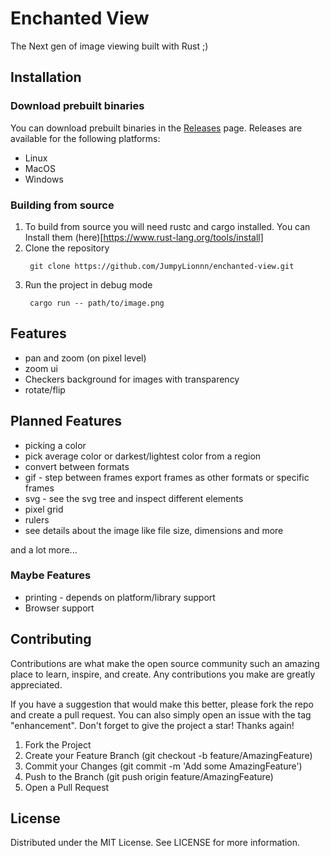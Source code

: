 # Enchanted View
The Next gen of image viewing built with Rust ;)

## Installation
### Download prebuilt binaries
You can download prebuilt binaries in the [Releases](https://github.com/JumpyLionnn/enchanted-view/releases/latest) page.
Releases are available for the following platforms:
- Linux
- MacOS
- Windows
### Building from source
1. To build from source you will need rustc and cargo installed. You can Install them (here)[https://www.rust-lang.org/tools/install]
2. Clone the repository
   ```
    git clone https://github.com/JumpyLionnn/enchanted-view.git
   ```
3. Run the project in debug mode
   ```
    cargo run -- path/to/image.png
   ```

## Features
- pan and zoom (on pixel level)
- zoom ui
- Checkers background for images with transparency
- rotate/flip

## Planned Features
- picking a color
- pick average color or darkest/lightest color from a region
- convert between formats
- gif - step between frames export frames as other formats or specific frames
- svg - see the svg tree and inspect different elements
- pixel grid
- rulers
- see details about the image like file size, dimensions and more

and a lot more...
### Maybe Features
- printing - depends on platform/library support
- Browser support

## Contributing
Contributions are what make the open source community such an amazing place to learn, inspire, and create. Any contributions you make are greatly appreciated.

If you have a suggestion that would make this better, please fork the repo and create a pull request. You can also simply open an issue with the tag "enhancement". Don't forget to give the project a star! Thanks again!

1. Fork the Project
2. Create your Feature Branch (git checkout -b feature/AmazingFeature)
3. Commit your Changes (git commit -m 'Add some AmazingFeature')
4. Push to the Branch (git push origin feature/AmazingFeature)
5. Open a Pull Request

## License
Distributed under the MIT License. See LICENSE for more information.